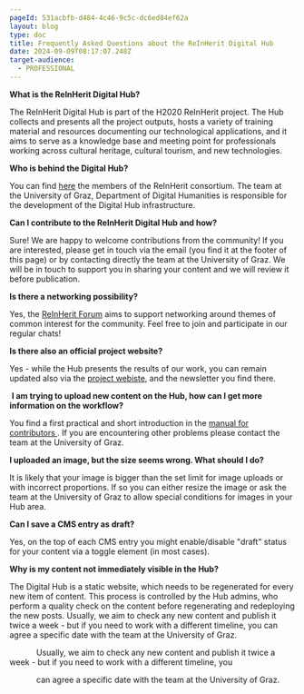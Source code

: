 ```yaml
---
pageId: 531acbfb-d484-4c46-9c5c-dc6ed84ef62a
layout: blog
type: doc
title: Frequently Asked Questions about the ReInHerit Digital Hub
date: 2024-09-09T08:17:07.248Z
target-audience:
  - PROFESSIONAL
---
```

**What is the ReInHerit Digital Hub?**

The ReInHerit Digital Hub is part of the H2020 ReInHerit project. The Hub collects and presents all the project outputs, hosts a variety of training material and resources documenting our technological applications, and it aims to serve as a knowledge base and meeting point for professionals working across cultural heritage, cultural tourism, and new technologies.

**Who is behind the Digital Hub?**

You can find <a href="/about/12654fad-79d5-4c78-99a1-dd6d4b777cb1">here</a> the members of the ReInHerit consortium. The team at the University of Graz, Department of Digital Humanities is responsible for the development of the Digital Hub infrastructure.

**Can I contribute to the ReInHerit Digital Hub and how?**

Sure! We are happy to welcome contributions from the community! If you are interested, please get in touch via the email (you find it at the footer of this page) or by contacting directly the team at the University of Graz. We will be in touch to support you in sharing your content and we will review it before publication.

**Is there a networking possibility?**

Yes, the <a href="/forum">ReInHerit Forum</a> aims to support networking around themes of common interest for the community. Feel free to join and participate in our regular chats!

**Is there also an official project website?**

Yes - while the Hub presents the results of our work, you can remain updated also via the <a href="https://www.reinherit.eu/">project webiste</a>, and the newsletter you find there.  

 **I am trying to upload new content on the Hub, how can I get more information on the workflow?**

You find a first practical and short introduction in the <a href="/doc">manual for contributors </a>. If you are encountering other problems please contact the team at the University of Graz.

**I uploaded an image, but the size seems wrong. What should I do?**

It is likely that your image is bigger than the set limit for image uploads or with incorrect proportions. If so you can either resize the image or ask the team at the University of Graz to allow special conditions for images in your Hub area.

**Can I save a CMS entry as draft?**

Yes, on the top of each CMS entry you might enable/disable "draft" status for your content via a toggle element (in most cases).

**Why is my content not immediately visible in the Hub?**

The Digital Hub is a static website, which needs to be regenerated for every new item of content. This process is controlled by the Hub admins, who perform a quality check on the content before regenerating and redeploying the new posts.  Usually, we aim to check any new content and publish it twice a week - but if you need to work with a different timeline, you can agree a specific date with the team at the University of Graz.

            Usually, we aim to check any new content and publish it twice a week - but if you need to work with a different timeline, you

            can agree a specific date with the team at the University of Graz.